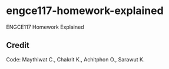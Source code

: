 # engce117-homework-explained
ENGCE117 Homework Explained

## Credit
Code: Maythiwat C., Chakrit K., Achitphon O., Sarawut K.
